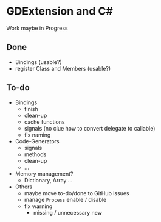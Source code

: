 # GDExtension and C#

Work maybe in Progress

## Done

- Bindings (usable?)
- register Class and Members (usable?)

## To-do

- Bindings
	- finish
	- clean-up
	- cache functions
	- signals (no clue how to convert delegate to callable)
	- fix naming
- Code-Generators
	- signals
	- methods
	- clean-up
	- ...
- Memory management?
	- Dictionary, Array ...
- Others
	- maybe move to-do/done to GitHub issues
	- manage `Process` enable / disable
	- fix warning
		- missing / unnecessary new
